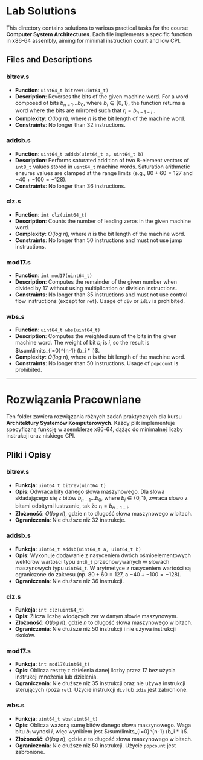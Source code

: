 # Lab Solutions

This directory contains solutions to various practical tasks for the course **Computer System Architectures**. Each file implements a specific function in x86-64 assembly, aiming for minimal instruction count and low CPI.

## Files and Descriptions

### bitrev.s
- **Function**: `uint64_t bitrev(uint64_t)`
- **Description**: Reverses the bits of the given machine word. For a word composed of bits $b_{n-1}...b_0$, where $b_i \in \{ 0,1 \}$, the function returns a word where the bits are mirrored such that $r_i = b_{n-1-i}$ .
- **Complexity**: $O(log \ n)$, where $n$ is the bit length of the machine word.
- **Constraints**: No longer than $32$ instructions.

### addsb.s
- **Function**: `uint64_t addsb(uint64_t a, uint64_t b)`
- **Description**: Performs saturated addition of two $8$-element vectors of `int8_t` values stored in `uint64_t` machine words. Saturation arithmetic ensures values are clamped at the range limits (e.g., $80 + 60 = 127$ and $-40 + -100 = -128$).
- **Constraints**: No longer than $36$ instructions.

### clz.s
- **Function**: `int clz(uint64_t)`
- **Description**: Counts the number of leading zeros in the given machine word.
- **Complexity**: $O(log \ n)$, where $n$ is the bit length of the machine word.
- **Constraints**: No longer than $50$ instructions and must not use jump instructions.

### mod17.s
- **Function**: `int mod17(uint64_t)`
- **Description**: Computes the remainder of the given number when divided by $17$ without using multiplication or division instructions.
- **Constraints**: No longer than $35$ instructions and must not use control flow instructions (except for `ret`). Usage of `div` or `idiv` is prohibited.

### wbs.s
- **Function**: `uint64_t wbs(uint64_t)`
- **Description**: Computes the weighted sum of the bits in the given machine word. The weight of bit $b_i$ is $i$, so the result is   $\sum\limits_{i=0}^{n-1} (b_i * i)$.
- **Complexity**: $O(log \ n)$, where $n$ is the bit length of the machine word.
- **Constraints**: No longer than $50$ instructions. Usage of `popcount` is prohibited.

---

# Rozwiązania Pracowniane

Ten folder zawiera rozwiązania różnych zadań praktycznych dla kursu **Architektury Systemów Komputerowych**. Każdy plik implementuje specyficzną funkcję w asemblerze x86-64, dążąc do minimalnej liczby instrukcji oraz niskiego CPI.

## Pliki i Opisy

### bitrev.s
- **Funkcja**: `uint64_t bitrev(uint64_t)`
- **Opis**: Odwraca bity danego słowa maszynowego. Dla słowa składającego się z bitów  $b_{n-1}...b_0$, where $b_i \in \{ 0,1 \}$, zwraca słowo z bitami odbitymi lustrzanie, tak że $r_i = b_{n-1-i}$. 
- **Złożoność**: $O(log  \ n)$, gdzie n to długość słowa maszynowego w bitach.
- **Ograniczenia**: Nie dłuższe niż $32$ instrukcje.

### addsb.s
- **Funkcja**: `uint64_t addsb(uint64_t a, uint64_t b)`
- **Opis**: Wykonuje dodawanie z nasyceniem dwóch ośmioelementowych wektorów wartości typu `int8_t` przechowywanych w słowach maszynowych typu `uint64_t`. W arytmetyce z nasyceniem wartości są ograniczone do zakresu (np. $80 + 60 = 127$, a $-40 + -100 = -128$).
- **Ograniczenia**: Nie dłuższe niż $36$ instrukcji.

### clz.s
- **Funkcja**: `int clz(uint64_t)`
- **Opis**: Zlicza liczbę wiodących zer w danym słowie maszynowym.
- **Złożoność**: $O(log \ n)$, gdzie $n$ to długość słowa maszynowego w bitach.
- **Ograniczenia**: Nie dłuższe niż $50$ instrukcji i nie używa instrukcji skoków.

### mod17.s
- **Funkcja**: `int mod17(uint64_t)`
- **Opis**: Oblicza resztę z dzielenia danej liczby przez $17$ bez użycia instrukcji mnożenia lub dzielenia.
- **Ograniczenia**: Nie dłuższe niż $35$ instrukcji oraz nie używa instrukcji sterujących (poza `ret`). Użycie instrukcji `div` lub `idiv` jest zabronione.

### wbs.s
- **Funkcja**: `uint64_t wbs(uint64_t)`
- **Opis**: Oblicza ważoną sumę bitów danego słowa maszynowego. Waga bitu $b_i$ wynosi $i$, więc wynikiem jest $\sum\limits_{i=0}^{n-1} (b_i * i)$.
- **Złożoność**: $O(log \ n)$, gdzie $n$ to długość słowa maszynowego w bitach.
- **Ograniczenia**: Nie dłuższe niż $50$ instrukcji. Użycie `popcount` jest zabronione.
